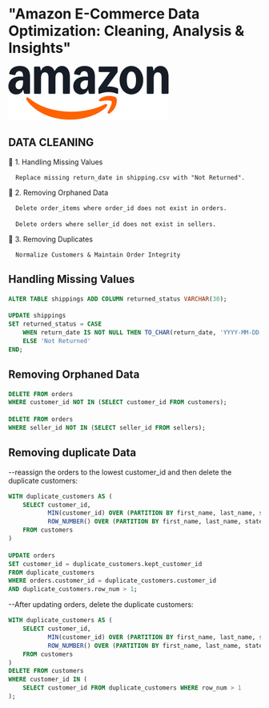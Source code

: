 # "Amazon E-Commerce Data Optimization: Cleaning, Analysis & Insights"

![](https://github.com/Palak019/AMAZON-ADVANCE-SQL-PROJECT-/blob/main/logo.png)

## DATA CLEANING
📌 1. Handling Missing Values

      Replace missing return_date in shipping.csv with "Not Returned".

📌 2. Removing Orphaned Data

      Delete order_items where order_id does not exist in orders.
      
      Delete orders where seller_id does not exist in sellers.
      
📌 3. Removing Duplicates

      Normalize Customers & Maintain Order Integrity

## Handling Missing Values

```sql
ALTER TABLE shippings ADD COLUMN returned_status VARCHAR(30);

UPDATE shippings 
SET returned_status = CASE 
    WHEN return_date IS NOT NULL THEN TO_CHAR(return_date, 'YYYY-MM-DD')  
    ELSE 'Not Returned' 
END;
```

## Removing Orphaned Data

```sql
DELETE FROM orders 
WHERE customer_id NOT IN (SELECT customer_id FROM customers);

DELETE FROM orders 
WHERE seller_id NOT IN (SELECT seller_id FROM sellers);
```
## Removing duplicate Data
  --reassign the orders to the lowest customer_id and then delete the duplicate customers:
  
```sql
WITH duplicate_customers AS (
    SELECT customer_id, 
           MIN(customer_id) OVER (PARTITION BY first_name, last_name, state) AS kept_customer_id,
           ROW_NUMBER() OVER (PARTITION BY first_name, last_name, state ORDER BY customer_id) AS row_num
    FROM customers
)

UPDATE orders
SET customer_id = duplicate_customers.kept_customer_id
FROM duplicate_customers
WHERE orders.customer_id = duplicate_customers.customer_id
AND duplicate_customers.row_num > 1;
```

--After updating orders, delete the duplicate customers:
```sql
WITH duplicate_customers AS (
    SELECT customer_id, 
           MIN(customer_id) OVER (PARTITION BY first_name, last_name, state) AS kept_customer_id,
           ROW_NUMBER() OVER (PARTITION BY first_name, last_name, state ORDER BY customer_id) AS row_num
    FROM customers
)
DELETE FROM customers
WHERE customer_id IN (
    SELECT customer_id FROM duplicate_customers WHERE row_num > 1
);
```
